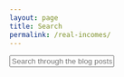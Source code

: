 ```yaml
---
layout: page
title: Search
permalink: /real-incomes/
---
```


<script src="https://cdnjs.cloudflare.com/ajax/libs/Chart.js/2.9.4/Chart.js"></script>

<script src="https://www.gstatic.com/charts/loader.js"></script>

<canvas id="myChart" style="width:100%;max-width:840px"></canvas>

<script>
var xValues = [50,60,70,80,90,100,110,120,130,140,150];
var yValues = [7,8,8,9,9,9,10,11,14,14,15];

new Chart("myChart", {
  type: "line",
  data: {
    labels: xValues,
    datasets: [{
      fill: false,
      lineTension: 0,
      backgroundColor: "rgba(0,0,255,1.0)",
      borderColor: "rgba(0,0,255,0.1)",
      data: yValues
    }]
  },
  options: {
    legend: {display: false},
    scales: {
      yAxes: [{ticks: {min: 6, max:16}}],
    }
  }
});
</script>



<div id="search-container">
    <input type="text" id="search-input" placeholder="Search through the blog posts...">
    <ul id="results-container"></ul>
</div>

<script src="{{ site.baseurl }}/assets/simple-jekyll-search.min.js" type="text/javascript"></script>

<script>
    SimpleJekyllSearch({
    searchInput: document.getElementById('search-input'),
    resultsContainer: document.getElementById('results-container'),
    searchResultTemplate: '<div style="text-align: left !important;"><a href="{url}"><h1 style="text-align:left !important;">{title}</h1></a><span style="text-align:left !important;">{date}</span></div>',
    json: '{{ site.baseurl }}/search.json'
    });
</script>
